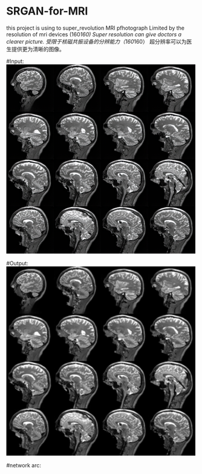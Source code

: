 # SRGAN-for-MRI
this project is using to super_revolution MRI pfhotograph
Limited by the resolution of mri devices (160*160)
Super resolution can give doctors a clearer picture.
受限于核磁共振设备的分辨能力（160*160）
超分辨率可以为医生提供更为清晰的图像。

#Input:
<img src="https://raw.githubusercontent.com/chengengjian/SRGAN-for-MRI/master/img/train_100%E2%80%94%E2%80%94GAN.png" width="500" height="500" alt="step1"/><br/>

#Output:
<img src="https://raw.githubusercontent.com/chengengjian/SRGAN-for-MRI/master/img/%E4%BD%8E%E5%88%86%E8%BE%A8%E7%8E%87.png" width="500" height="500" alt="step1"/><br/>


#network arc:
